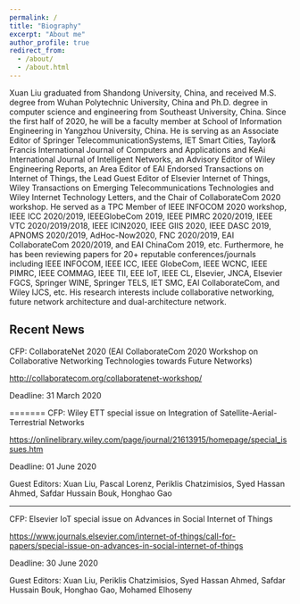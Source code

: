 ```yaml
---
permalink: /
title: "Biography"
excerpt: "About me"
author_profile: true
redirect_from: 
  - /about/
  - /about.html
---
```


Xuan Liu graduated from Shandong University, China, and received M.S. degree from Wuhan Polytechnic University, China and Ph.D. degree in computer science and engineering from Southeast University, China. Since the first half of 2020, he will be a faculty member at School of Information Engineering in Yangzhou University, China. He is serving as an Associate Editor of Springer TelecommunicationSystems, IET Smart Cities, Taylor& Francis International Journal of Computers and Applications and KeAi International Journal of Intelligent Networks, an Advisory Editor of Wiley Engineering Reports, an Area Editor of EAI Endorsed Transactions on Internet of Things, the Lead Guest Editor of Elsevier Internet of Things, Wiley Transactions on Emerging Telecommunications Technologies and Wiley Internet Technology Letters, and the Chair of CollaborateCom 2020 workshop. He served as a TPC Member of IEEE INFOCOM 2020 workshop, IEEE ICC 2020/2019, IEEEGlobeCom 2019, IEEE PIMRC 2020/2019, IEEE VTC 2020/2019/2018, IEEE ICIN2020, IEEE GIIS 2020, IEEE DASC 2019, APNOMS 2020/2019, AdHoc-Now2020, FNC 2020/2019, EAI CollaborateCom 2020/2019, and EAI ChinaCom 2019, etc. Furthermore, he has been reviewing papers for 20+ reputable conferences/journals including IEEE INFOCOM, IEEE ICC, IEEE GlobeCom, IEEE WCNC, IEEE PIMRC, IEEE COMMAG, IEEE TII, EEE IoT, IEEE CL, Elsevier, JNCA, Elsevier FGCS, Springer WINE, Springer TELS, IET SMC, EAI CollaborateCom, and Wiley IJCS, etc. His research interests include collaborative networking, future network architecture and dual-architecture network.

Recent News
-------- 
CFP: CollaborateNet 2020 (EAI CollaborateCom 2020 Workshop on Collaborative Networking Technologies towards Future Networks) 

http://collaboratecom.org/collaboratenet-workshop/ 

Deadline: 31 March 2020

=======
CFP: Wiley ETT special issue on Integration of Satellite-Aerial-Terrestrial Networks 

https://onlinelibrary.wiley.com/page/journal/21613915/homepage/special_issues.htm 

Deadline: 01 June 2020 

Guest Editors: Xuan Liu, Pascal Lorenz, Periklis Chatzimisios, Syed Hassan Ahmed, Safdar Hussain Bouk, Honghao Gao 

------ 
CFP: Elsevier IoT special issue on Advances in Social Internet of Things 

https://www.journals.elsevier.com/internet-of-things/call-for-papers/special-issue-on-advances-in-social-internet-of-things 

Deadline: 30 June 2020 

Guest Editors: Xuan Liu, Periklis Chatzimisios, Syed Hassan Ahmed, Safdar Hussain Bouk, Honghao Gao, Mohamed Elhoseny 


